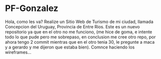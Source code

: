 # PF-Gonzalez
Hola, como les va?
Realize un Sitio Web de Turismo de mi ciudad, llamada Concepcion del Uruguay, Provincia de Entre Rios.
Este es un nuevo repositorio ya que en el otro no me funciono, (me hice de goma, e intente todo lo que pude pero me sobrepaso, en conclusion me cree otro repo, por ahora tengo 2 commit mientras que en el otro tenia 30, le pregunte a maca y a gerardo y me dijeron que estaba bien).
Comnce haciendo los wireframes...